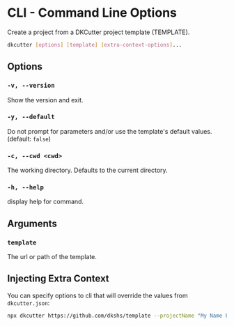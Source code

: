 # CLI - Command Line Options

Create a project from a DKCutter project template (TEMPLATE).

```bash
dkcutter [options] [template] [extra-context-options]...
```

## Options

### `-v, --version`

Show the version and exit.

### `-y, --default`

Do not prompt for parameters and/or use the template's default values. (default: `false`)

### `-c, --cwd <cwd>`

The working directory. Defaults to the current directory.

### `-h, --help`

display help for command.

## Arguments

### `template`

The url or path of the template.

## Injecting Extra Context

You can specify options to cli that will override the values from `dkcutter.json`:

```bash
npx dkcutter https://github.com/dkshs/template --projectName "My Name Project" -y
```
